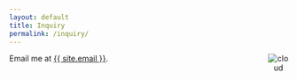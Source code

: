 ```yaml
---
layout: default
title: Inquiry
permalink: /inquiry/
---
```


<style>
.container{
    display: flex;
}
.fixed{
    width: 190%;
}

</style>
<div class="container">
  <div class="fixed">
    Email me at
    <a href="mailto:{{ site.email }}">{{ site.email }}</a>.
  </div>
  <div class="hideflex">
  <div style="text-align:center">
    <div style="display: inline-block;">
      <img src="/img/welcome-clouds.jpg"  style="max-width:100%; max-height:100%;" alt="cloud">
    </div>
  </div>
</div>
